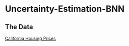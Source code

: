 # Uncertainty-Estimation-BNN
## The Data
[California Housing Prices](https://www.kaggle.com/camnugent/california-housing-prices)
